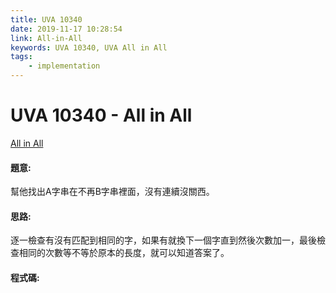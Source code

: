 ```yaml
---
title: UVA 10340
date: 2019-11-17 10:28:54
link: All-in-All
keywords: UVA 10340, UVA All in All
tags:
    - implementation
---
```

# UVA 10340 - All in All
[All in All](https://onlinejudge.org/external/103/10340.pdf)

#### 題意:
幫他找出A字串在不再B字串裡面，沒有連續沒關西。
<!-- more -->
#### 思路:
逐一檢查有沒有匹配到相同的字，如果有就換下一個字直到然後次數加一，最後檢查相同的次數等不等於原本的長度，就可以知道答案了。

#### 程式碼:
<script src="https://gist.github.com/Daviswww/8f601b9d5c30cf3a6bd30a1c93650b31.js"></script>